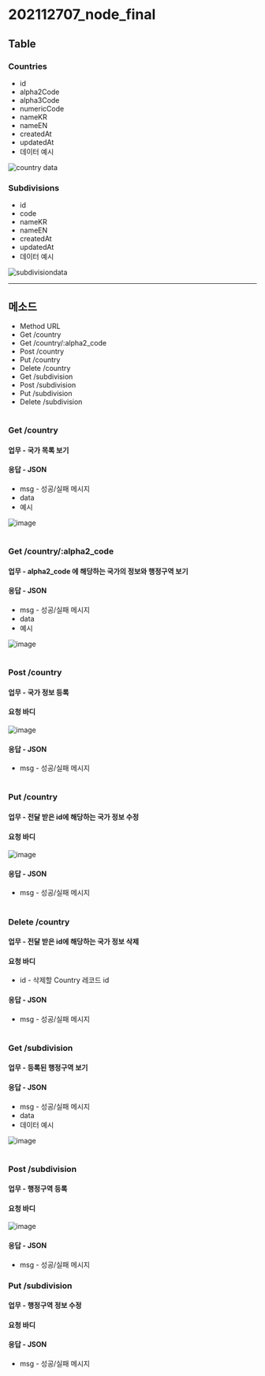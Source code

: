 # 202112707_node_final

## Table
### Countries
 - id
 - alpha2Code   
 - alpha3Code
 - numericCode 
 - nameKR      
 - nameEN     
 - createdAt
 - updatedAt
 - 데이터 예시

![country data](https://user-images.githubusercontent.com/73145656/122716676-85bb1800-d2a5-11eb-8cba-633afaea38aa.PNG)


### Subdivisions 
 - id
 - code
 - nameKR
 - nameEN
 - createdAt
 - updatedAt
 - 데이터 예시

![subdivisiondata](https://user-images.githubusercontent.com/73145656/122716683-881d7200-d2a5-11eb-8356-30c742912f29.PNG)

---
## 메소드
- Method URL
- Get /country
- Get /country/:alpha2_code
- Post /country
- Put /country
- Delete /country
- Get /subdivision
- Post /subdivision
- Put /subdivision
- Delete /subdivision
#
### Get /country 
#### 업무 - 국가 목록 보기
#### 응답 - JSON
- msg - 성공/실패 메시지
- data
- 예시

![image](https://user-images.githubusercontent.com/73145656/122719576-53131e80-d2a9-11eb-8053-4b5a527db03e.png)
#
### Get /country/:alpha2_code
#### 업무 - alpha2_code 에 해당하는 국가의 정보와 행정구역 보기
#### 응답 - JSON
- msg - 성공/실패 메시지
- data
- 예시

![image](https://user-images.githubusercontent.com/73145656/122720452-738fa880-d2aa-11eb-8f23-7adce3fc93d2.png)
#

### Post /country
#### 업무 - 국가 정보 등록
#### 요청 바디

![image](https://user-images.githubusercontent.com/73145656/122723216-a7200200-d2ad-11eb-9376-5a6da9605c3d.png)


#### 응답 - JSON
- msg - 성공/실패 메시지
#

### Put /country
#### 업무 - 전달 받은 id에 해당하는 국가 정보 수정
#### 요청 바디

![image](https://user-images.githubusercontent.com/73145656/122723286-c1f27680-d2ad-11eb-99ab-111f4f63a450.png)


#### 응답 - JSON
- msg - 성공/실패 메시지
#

### Delete /country
#### 업무 - 전달 받은 id에 해당하는 국가 정보 삭제
#### 요청 바디
- id - 삭제할 Country 레코드 id
#### 응답 - JSON
- msg - 성공/실패 메시지
#

### Get /subdivision
#### 업무 - 등록된 행정구역 보기
#### 응답 - JSON
- msg - 성공/실패 메시지
- data
- 데이터 예시

![image](https://user-images.githubusercontent.com/73145656/122722658-f0238680-d2ac-11eb-8bc9-e21b7e685ce9.png)
#

### Post /subdivision
#### 업무 - 행정구역 등록
#### 요청 바디

![image](https://user-images.githubusercontent.com/73145656/122723014-67591a80-d2ad-11eb-88c7-05bc13956c37.png)
#### 응답 - JSON
- msg - 성공/실패 메시지

### Put /subdivision
#### 업무 - 행정구역 정보 수정
#### 요청 바디


#### 응답 - JSON
- msg - 성공/실패 메시지
